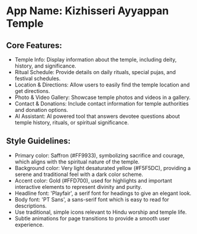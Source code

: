 # **App Name**: Kizhisseri Ayyappan Temple

## Core Features:

- Temple Info: Display information about the temple, including deity, history, and significance.
- Ritual Schedule: Provide details on daily rituals, special pujas, and festival schedules.
- Location & Directions: Allow users to easily find the temple location and get directions.
- Photo & Video Gallery: Showcase temple photos and videos in a gallery.
- Contact & Donations: Include contact information for temple authorities and donation options.
- AI Assistant: AI powered tool that answers devotee questions about temple history, rituals, or spiritual significance.

## Style Guidelines:

- Primary color: Saffron (#FF9933), symbolizing sacrifice and courage, which aligns with the spiritual nature of the temple.
- Background color: Very light desaturated yellow (#F5F5DC), providing a serene and traditional feel with a dark color scheme.
- Accent color: Gold (#FFD700), used for highlights and important interactive elements to represent divinity and purity.
- Headline font: 'Playfair', a serif font for headings to give an elegant look.
- Body font: 'PT Sans', a sans-serif font which is easy to read for descriptions.
- Use traditional, simple icons relevant to Hindu worship and temple life.
- Subtle animations for page transitions to provide a smooth user experience.